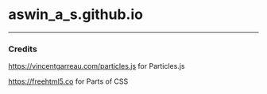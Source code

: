# aswin_a_s.github.io
---
### Credits
https://vincentgarreau.com/particles.js for Particles.js

https://freehtml5.co for Parts of CSS
